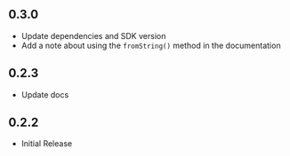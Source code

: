 ## 0.3.0

* Update dependencies and SDK version
* Add a note about using the `fromString()` method in the documentation

## 0.2.3

* Update docs

## 0.2.2

* Initial Release
